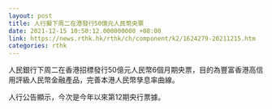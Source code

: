 ```yaml
---
layout: post
title: 人行擬下周二在港發行50億元人民幣央票
date: 2021-12-15 10:50:12.000000000 +08:00
link: https://news.rthk.hk/rthk/ch/component/k2/1624279-20211215.htm
categories: rthk
---
```


人民銀行下周二在香港招標發行50億元人民幣6個月期央票，目的為豐富香港高信用評級人民幣金融產品，完善本港人民幣孳息率曲線。

人行公告顯示，今次是今年以來第12期央行票據。
